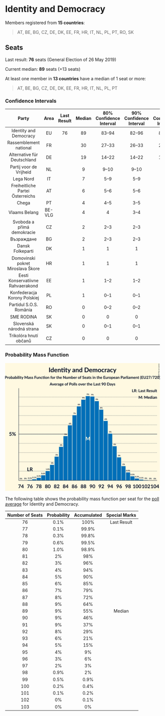 # Identity and Democracy

Members registered from **15 countries**:

> AT, BE, BG, CZ, DE, DK, EE, FR, HR, IT, NL, PL, PT, RO, SK

## Seats

Last result: **76** seats (General Election of 26 May 2019)

Current median: **89** seats (+13 seats)

At least one member in **13 countries** have a median of 1 seat or more:

> AT, BE, BG, CZ, DE, DK, EE, FR, HR, IT, NL, PL, PT

### Confidence Intervals

| Party | Area | Last Result | Median | 80% Confidence Interval | 90% Confidence Interval | 95% Confidence Interval | 99% Confidence Interval |
|:-----:|:----:|:-----------:|:------:|:-----------------------:|:-----------------------:|:-----------------------:|:-----------------------:|
| Identity and Democracy | EU | 76 | 89 | 83–94 | 82–96 | 81–97 | 78–99 |
| Rassemblement national | FR | | 30 | 27–33 | 26–33 | 25–33 | 24–36 |
| Alternative für Deutschland | DE | | 19 | 14–22 | 14–22 | 14–22 | 13–22 |
| Partij voor de Vrijheid | NL | | 9 | 9–10 | 9–10 | 9–10 | 8–11 |
| Lega Nord | IT | | 7 | 5–9 | 5–9 | 5–10 | 4–11 |
| Freiheitliche Partei Österreichs | AT | | 6 | 5–6 | 5–6 | 5–6 | 5–7 |
| Chega | PT | | 4 | 4–5 | 3–5 | 3–5 | 3–6 |
| Vlaams Belang | BE-VLG | | 4 | 4 | 3–4 | 3–4 | 3–5 |
| Svoboda a přímá demokracie | CZ | | 2 | 2–3 | 2–3 | 2–3 | 1–3 |
| Възраждане | BG | | 2 | 2–3 | 2–3 | 2–3 | 2–3 |
| Dansk Folkeparti | DK | | 1 | 1 | 1 | 1 | 0–1 |
| Domovinski pokret Miroslava Škore | HR | | 1 | 1 | 1 | 1–2 | 1–2 |
| Eesti Konservatiivne Rahvaerakond | EE | | 1 | 1–2 | 1–2 | 1–2 | 1–2 |
| Konfederacja Korony Polskiej | PL | | 1 | 0–1 | 0–1 | 0–1 | 0–1 |
| Partidul S.O.S. România | RO | | 0 | 0–2 | 0–2 | 0–3 | 0–3 |
| SME RODINA | SK | | 0 | 0 | 0 | 0 | 0–1 |
| Slovenská národná strana | SK | | 0 | 0–1 | 0–1 | 0–1 | 0–1 |
| Trikolóra hnutí občanů | CZ | | 0 | 0 | 0 | 0 | 0 |

### Probability Mass Function

![Graph with seats probability mass function not yet produced](average-2024-03-15-seats-pmf-identityanddemocracy.png "Seats Probability Mass Function")

The following table shows the probability mass function per seat for the [poll average](average-2024-03-15.html) for Identity and Democracy.

| Number of Seats | Probability | Accumulated | Special Marks |
|:---------------:|:-----------:|:-----------:|:-------------:|
| 76 | 0.1% | 100% | Last Result |
| 77 | 0.1% | 99.9% |  |
| 78 | 0.3% | 99.8% |  |
| 79 | 0.6% | 99.5% |  |
| 80 | 1.0% | 98.9% |  |
| 81 | 2% | 98% |  |
| 82 | 3% | 96% |  |
| 83 | 4% | 94% |  |
| 84 | 5% | 90% |  |
| 85 | 6% | 85% |  |
| 86 | 7% | 79% |  |
| 87 | 8% | 72% |  |
| 88 | 9% | 64% |  |
| 89 | 9% | 55% | Median |
| 90 | 9% | 46% |  |
| 91 | 9% | 37% |  |
| 92 | 8% | 29% |  |
| 93 | 6% | 21% |  |
| 94 | 5% | 15% |  |
| 95 | 4% | 9% |  |
| 96 | 3% | 6% |  |
| 97 | 2% | 3% |  |
| 98 | 0.9% | 2% |  |
| 99 | 0.5% | 0.9% |  |
| 100 | 0.2% | 0.4% |  |
| 101 | 0.1% | 0.2% |  |
| 102 | 0% | 0.1% |  |
| 103 | 0% | 0% |  |


